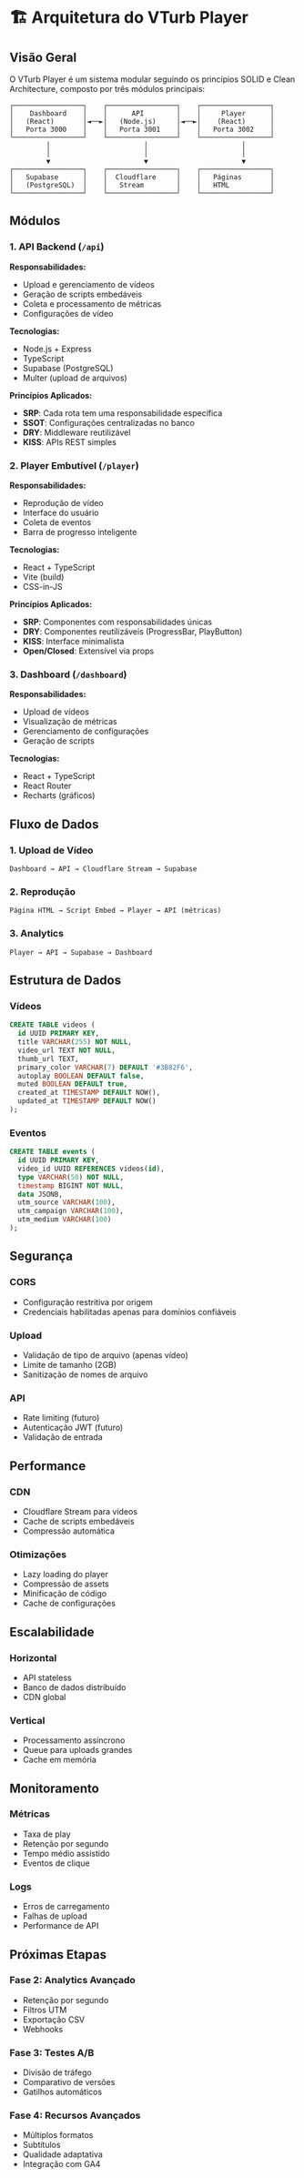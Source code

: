 # 🏗️ Arquitetura do VTurb Player

## Visão Geral

O VTurb Player é um sistema modular seguindo os princípios SOLID e Clean Architecture, composto por três módulos principais:

```
┌─────────────────┐    ┌─────────────────┐    ┌─────────────────┐
│    Dashboard    │    │      API        │    │     Player      │
│   (React)       │◄──►│   (Node.js)     │◄──►│    (React)      │
│   Porta 3000    │    │   Porta 3001    │    │   Porta 3002    │
└─────────────────┘    └─────────────────┘    └─────────────────┘
         │                       │                       │
         │                       │                       │
         ▼                       ▼                       ▼
┌─────────────────┐    ┌─────────────────┐    ┌─────────────────┐
│   Supabase      │    │  Cloudflare     │    │   Páginas       │
│   (PostgreSQL)  │    │   Stream        │    │   HTML          │
└─────────────────┘    └─────────────────┘    └─────────────────┘
```

## Módulos

### 1. API Backend (`/api`)

**Responsabilidades:**
- Upload e gerenciamento de vídeos
- Geração de scripts embedáveis
- Coleta e processamento de métricas
- Configurações de vídeo

**Tecnologias:**
- Node.js + Express
- TypeScript
- Supabase (PostgreSQL)
- Multer (upload de arquivos)

**Princípios Aplicados:**
- **SRP**: Cada rota tem uma responsabilidade específica
- **SSOT**: Configurações centralizadas no banco
- **DRY**: Middleware reutilizável
- **KISS**: APIs REST simples

### 2. Player Embutível (`/player`)

**Responsabilidades:**
- Reprodução de vídeo
- Interface do usuário
- Coleta de eventos
- Barra de progresso inteligente

**Tecnologias:**
- React + TypeScript
- Vite (build)
- CSS-in-JS

**Princípios Aplicados:**
- **SRP**: Componentes com responsabilidades únicas
- **DRY**: Componentes reutilizáveis (ProgressBar, PlayButton)
- **KISS**: Interface minimalista
- **Open/Closed**: Extensível via props

### 3. Dashboard (`/dashboard`)

**Responsabilidades:**
- Upload de vídeos
- Visualização de métricas
- Gerenciamento de configurações
- Geração de scripts

**Tecnologias:**
- React + TypeScript
- React Router
- Recharts (gráficos)

## Fluxo de Dados

### 1. Upload de Vídeo
```
Dashboard → API → Cloudflare Stream → Supabase
```

### 2. Reprodução
```
Página HTML → Script Embed → Player → API (métricas)
```

### 3. Analytics
```
Player → API → Supabase → Dashboard
```

## Estrutura de Dados

### Vídeos
```sql
CREATE TABLE videos (
  id UUID PRIMARY KEY,
  title VARCHAR(255) NOT NULL,
  video_url TEXT NOT NULL,
  thumb_url TEXT,
  primary_color VARCHAR(7) DEFAULT '#3B82F6',
  autoplay BOOLEAN DEFAULT false,
  muted BOOLEAN DEFAULT true,
  created_at TIMESTAMP DEFAULT NOW(),
  updated_at TIMESTAMP DEFAULT NOW()
);
```

### Eventos
```sql
CREATE TABLE events (
  id UUID PRIMARY KEY,
  video_id UUID REFERENCES videos(id),
  type VARCHAR(50) NOT NULL,
  timestamp BIGINT NOT NULL,
  data JSONB,
  utm_source VARCHAR(100),
  utm_campaign VARCHAR(100),
  utm_medium VARCHAR(100)
);
```

## Segurança

### CORS
- Configuração restritiva por origem
- Credenciais habilitadas apenas para domínios confiáveis

### Upload
- Validação de tipo de arquivo (apenas vídeo)
- Limite de tamanho (2GB)
- Sanitização de nomes de arquivo

### API
- Rate limiting (futuro)
- Autenticação JWT (futuro)
- Validação de entrada

## Performance

### CDN
- Cloudflare Stream para vídeos
- Cache de scripts embedáveis
- Compressão automática

### Otimizações
- Lazy loading do player
- Compressão de assets
- Minificação de código
- Cache de configurações

## Escalabilidade

### Horizontal
- API stateless
- Banco de dados distribuído
- CDN global

### Vertical
- Processamento assíncrono
- Queue para uploads grandes
- Cache em memória

## Monitoramento

### Métricas
- Taxa de play
- Retenção por segundo
- Tempo médio assistido
- Eventos de clique

### Logs
- Erros de carregamento
- Falhas de upload
- Performance de API

## Próximas Etapas

### Fase 2: Analytics Avançado
- Retenção por segundo
- Filtros UTM
- Exportação CSV
- Webhooks

### Fase 3: Testes A/B
- Divisão de tráfego
- Comparativo de versões
- Gatilhos automáticos

### Fase 4: Recursos Avançados
- Múltiplos formatos
- Subtítulos
- Qualidade adaptativa
- Integração com GA4 